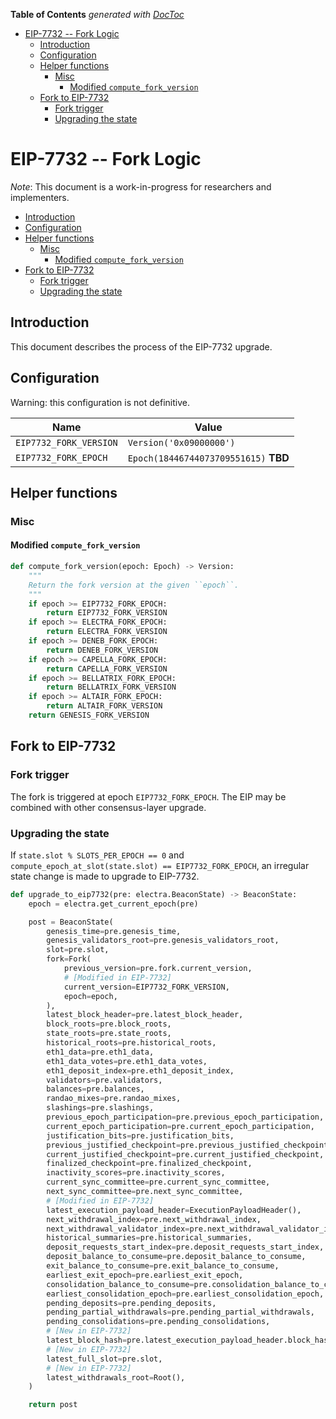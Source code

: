 <!-- START doctoc generated TOC please keep comment here to allow auto update -->
<!-- DON'T EDIT THIS SECTION, INSTEAD RE-RUN doctoc TO UPDATE -->
**Table of Contents**  *generated with [DocToc](https://github.com/thlorenz/doctoc)*

- [EIP-7732 -- Fork Logic](#eip-7732----fork-logic)
  - [Introduction](#introduction)
  - [Configuration](#configuration)
  - [Helper functions](#helper-functions)
    - [Misc](#misc)
      - [Modified `compute_fork_version`](#modified-compute_fork_version)
  - [Fork to EIP-7732](#fork-to-eip-7732)
    - [Fork trigger](#fork-trigger)
    - [Upgrading the state](#upgrading-the-state)

<!-- END doctoc generated TOC please keep comment here to allow auto update -->

# EIP-7732 -- Fork Logic

*Note*: This document is a work-in-progress for researchers and implementers.

<!-- mdformat-toc start --slug=github --no-anchors --maxlevel=6 --minlevel=2 -->

- [Introduction](#introduction)
- [Configuration](#configuration)
- [Helper functions](#helper-functions)
  - [Misc](#misc)
    - [Modified `compute_fork_version`](#modified-compute_fork_version)
- [Fork to EIP-7732](#fork-to-eip-7732)
  - [Fork trigger](#fork-trigger)
  - [Upgrading the state](#upgrading-the-state)

<!-- mdformat-toc end -->

## Introduction

This document describes the process of the EIP-7732 upgrade.

## Configuration

Warning: this configuration is not definitive.

| Name                   | Value                                 |
| ---------------------- | ------------------------------------- |
| `EIP7732_FORK_VERSION` | `Version('0x09000000')`               |
| `EIP7732_FORK_EPOCH`   | `Epoch(18446744073709551615)` **TBD** |

## Helper functions

### Misc

#### Modified `compute_fork_version`

```python
def compute_fork_version(epoch: Epoch) -> Version:
    """
    Return the fork version at the given ``epoch``.
    """
    if epoch >= EIP7732_FORK_EPOCH:
        return EIP7732_FORK_VERSION
    if epoch >= ELECTRA_FORK_EPOCH:
        return ELECTRA_FORK_VERSION
    if epoch >= DENEB_FORK_EPOCH:
        return DENEB_FORK_VERSION
    if epoch >= CAPELLA_FORK_EPOCH:
        return CAPELLA_FORK_VERSION
    if epoch >= BELLATRIX_FORK_EPOCH:
        return BELLATRIX_FORK_VERSION
    if epoch >= ALTAIR_FORK_EPOCH:
        return ALTAIR_FORK_VERSION
    return GENESIS_FORK_VERSION
```

## Fork to EIP-7732

### Fork trigger

The fork is triggered at epoch `EIP7732_FORK_EPOCH`. The EIP may be combined
with other consensus-layer upgrade.

### Upgrading the state

If `state.slot % SLOTS_PER_EPOCH == 0` and
`compute_epoch_at_slot(state.slot) == EIP7732_FORK_EPOCH`, an irregular state
change is made to upgrade to EIP-7732.

```python
def upgrade_to_eip7732(pre: electra.BeaconState) -> BeaconState:
    epoch = electra.get_current_epoch(pre)

    post = BeaconState(
        genesis_time=pre.genesis_time,
        genesis_validators_root=pre.genesis_validators_root,
        slot=pre.slot,
        fork=Fork(
            previous_version=pre.fork.current_version,
            # [Modified in EIP-7732]
            current_version=EIP7732_FORK_VERSION,
            epoch=epoch,
        ),
        latest_block_header=pre.latest_block_header,
        block_roots=pre.block_roots,
        state_roots=pre.state_roots,
        historical_roots=pre.historical_roots,
        eth1_data=pre.eth1_data,
        eth1_data_votes=pre.eth1_data_votes,
        eth1_deposit_index=pre.eth1_deposit_index,
        validators=pre.validators,
        balances=pre.balances,
        randao_mixes=pre.randao_mixes,
        slashings=pre.slashings,
        previous_epoch_participation=pre.previous_epoch_participation,
        current_epoch_participation=pre.current_epoch_participation,
        justification_bits=pre.justification_bits,
        previous_justified_checkpoint=pre.previous_justified_checkpoint,
        current_justified_checkpoint=pre.current_justified_checkpoint,
        finalized_checkpoint=pre.finalized_checkpoint,
        inactivity_scores=pre.inactivity_scores,
        current_sync_committee=pre.current_sync_committee,
        next_sync_committee=pre.next_sync_committee,
        # [Modified in EIP-7732]
        latest_execution_payload_header=ExecutionPayloadHeader(),
        next_withdrawal_index=pre.next_withdrawal_index,
        next_withdrawal_validator_index=pre.next_withdrawal_validator_index,
        historical_summaries=pre.historical_summaries,
        deposit_requests_start_index=pre.deposit_requests_start_index,
        deposit_balance_to_consume=pre.deposit_balance_to_consume,
        exit_balance_to_consume=pre.exit_balance_to_consume,
        earliest_exit_epoch=pre.earliest_exit_epoch,
        consolidation_balance_to_consume=pre.consolidation_balance_to_consume,
        earliest_consolidation_epoch=pre.earliest_consolidation_epoch,
        pending_deposits=pre.pending_deposits,
        pending_partial_withdrawals=pre.pending_partial_withdrawals,
        pending_consolidations=pre.pending_consolidations,
        # [New in EIP-7732]
        latest_block_hash=pre.latest_execution_payload_header.block_hash,
        # [New in EIP-7732]
        latest_full_slot=pre.slot,
        # [New in EIP-7732]
        latest_withdrawals_root=Root(),
    )

    return post
```
